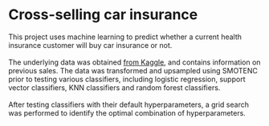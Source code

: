 # Cross-selling car insurance
This project uses machine learning to predict whether a current health insurance customer will buy car insurance or not.<br><br>
The underlying data was obtained [from Kaggle](https://www.kaggle.com/anmolkumar/health-insurance-cross-sell-prediction), and contains information on previous sales. The data was transformed and upsampled using SMOTENC prior to testing various classifiers, including logistic regression, support vector classifiers, KNN classifiers and random forest classifiers.<br><br>
After testing classifiers with their default hyperparameters, a grid search was performed to identify the optimal combination of hyperparameters.
